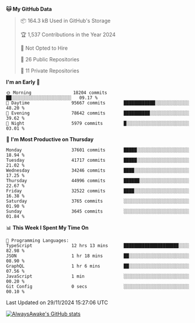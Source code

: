 <!--START_SECTION:waka-->
**🐱 My GitHub Data** 

> 📦 164.3 kB Used in GitHub's Storage 
 > 
> 🏆 1,537 Contributions in the Year 2024
 > 
> 🚫 Not Opted to Hire
 > 
> 📜 26 Public Repositories 
 > 
> 🔑 11 Private Repositories 
 > 
**I'm an Early 🐤** 

```text
🌞 Morning                18204 commits       ██░░░░░░░░░░░░░░░░░░░░░░░   09.17 % 
🌆 Daytime                95667 commits       ████████████░░░░░░░░░░░░░   48.20 % 
🌃 Evening                78642 commits       ██████████░░░░░░░░░░░░░░░   39.62 % 
🌙 Night                  5979 commits        █░░░░░░░░░░░░░░░░░░░░░░░░   03.01 % 
```
📅 **I'm Most Productive on Thursday** 

```text
Monday                   37601 commits       █████░░░░░░░░░░░░░░░░░░░░   18.94 % 
Tuesday                  41717 commits       █████░░░░░░░░░░░░░░░░░░░░   21.02 % 
Wednesday                34246 commits       ████░░░░░░░░░░░░░░░░░░░░░   17.25 % 
Thursday                 44996 commits       ██████░░░░░░░░░░░░░░░░░░░   22.67 % 
Friday                   32522 commits       ████░░░░░░░░░░░░░░░░░░░░░   16.38 % 
Saturday                 3765 commits        ░░░░░░░░░░░░░░░░░░░░░░░░░   01.90 % 
Sunday                   3645 commits        ░░░░░░░░░░░░░░░░░░░░░░░░░   01.84 % 
```


📊 **This Week I Spent My Time On** 

```text
💬 Programming Languages: 
TypeScript               12 hrs 13 mins      █████████████████████░░░░   82.98 % 
JSON                     1 hr 18 mins        ██░░░░░░░░░░░░░░░░░░░░░░░   08.90 % 
GraphQL                  1 hr 6 mins         ██░░░░░░░░░░░░░░░░░░░░░░░   07.56 % 
JavaScript               1 min               ░░░░░░░░░░░░░░░░░░░░░░░░░   00.20 % 
Git Config               0 secs              ░░░░░░░░░░░░░░░░░░░░░░░░░   00.10 % 
```


 Last Updated on 29/11/2024 15:27:06 UTC
<!--END_SECTION:waka-->

[![AlwaysAwake's GitHub stats](https://github-readme-stats.vercel.app/api?username=AlwaysAwake&show_icons=true&theme=github_dark&count_private=true)](https://github.com/AlwaysAwake/AlwaysAwake)
